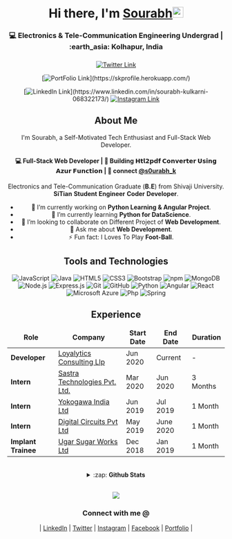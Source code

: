 <!-------------------------------------------------------Hi there, I'm Sourabh------------------------------>
<div align="center">
  <h1>Hi there, I'm <a href="https://twitter.com/s0urabh_k" target="_blank">Sourabh</a><img src="https://media.giphy.com/media/hvRJCLFzcasrR4ia7z/giphy.gif" width="25px"> </h1>
</div>
<div align="center">
  <h3>💻 Electronics & Tele-Communication Engineering Undergrad | :earth_asia: Kolhapur, India <h3>  
</div

<!----------------------------------------------------Social links------------------------------------------->

<div align="center">

[![Twitter Link](https://img.shields.io/twitter/follow/s0urabh_k?color=1DA1F2&label=%40s0urabh_k&logo=Twitter&style=flat)](https://twitter.com/s0urabh_k)

[![PortFolio Link](https://img.shields.io/badge/Portfolio/sourabhkulkarni%20-%230077B5.svg?&style=flat&logo=codepen&logoColor=white")](https://skprofile.herokuapp.com/)

[![LinkedIn Link](https://img.shields.io/badge/linkedin/in/sourabhkulkarni%20-%230077B5.svg?&style=flat&logo=linkedin&logoColor=white")](https://www.linkedin.com/in/sourabh-kulkarni-068322173/)
[![Instagram Link](https://img.shields.io/badge/instagram.com/dev_sourabh_k%20-%23E4405F.svg?&style=flat&logo=Instagram&logoColor=white)](https://www.instagram.com/dev_sourabh_k/)

<!---------------------------------------------------------- About Me---------------------------------------------------->
<div align="center">
  <h2>About Me</h2>
  <p align="center">
I'm Sourabh, a Self-Motivated Tech Enthusiast and Full-Stack Web Developer.
</p>

<h4 align="center">
💻 Full-Stack Web Developer | 🌱 Building 𝗛𝘁𝗹𝟮𝗽𝗱𝗳 𝗖𝗼𝗻𝘃𝗲𝗿𝘁𝗲𝗿 𝗨𝘀𝗶𝗻𝗴 𝗔𝘇𝘂𝗿 𝗙𝘂𝗻𝗰𝘁𝗶𝗼𝗻  | 💬 connect <a href="https://twitter.com/s0urabh_k">@s0urabh_k</a>
</h4>
<p  align="center">
<!-- <a href="https://skprofile.herokuapp.com/">Portfolio</a> -->
</p>
</div>

Electronics and Tele-Communication Graduate (**B.E**) from Shivaji University.
**SiTian** **Student** **Engineer** **Coder** **Developer**.

- 🔭 I’m currently working on **Python Learning & Angular Project**.
- 🌱 I’m currently learning **Python for DataScience**.
- 👯 I’m looking to collaborate on Different Project of **Web Development**.
- 💬 Ask me about **Web Development**.
- ⚡ Fun fact: I Loves To Play **Foot-Ball**.

<!-------------------------------------------------------Tools and Technologies----------------------------------------->

<h2>Tools and Technologies</h2>

![JavaScript](https://img.shields.io/badge/-JavaScript-yellow?style=flat-square&logo=javascript&logoColor=white)
![Java](https://img.shields.io/badge/-java-45b8d8?style=flat-square&logo=java&logoColor=white)
![HTML5](https://img.shields.io/badge/-HTML5-E34F26?style=flat-square&logo=html5&logoColor=white)
![CSS3](https://img.shields.io/badge/-CSS3-1572B6?style=flat-square&logo=css3)
![Bootstrap](https://img.shields.io/badge/-Bootstrap-563D7C?style=flat-square&logo=bootstrap)
![npm](https://img.shields.io/badge/-NPM-CB3837?style=flat-square&logo=npm&logoColor=white)
![MongoDB](https://img.shields.io/badge/-MongoDB-13aa52?style=flat-square&logo=mongodb&logoColor=white)
![Node.js](https://img.shields.io/badge/-Nodejs-43853d?style=flat-square&logo=Node.js&logoColor=white)
![Express.js](https://img.shields.io/badge/express.js%20-%23404d59.svg?&style=flat-square)
![Git](https://img.shields.io/badge/-Git-black?style=flat-square&logo=git&logoColor=white)
![GitHub](https://img.shields.io/badge/-GitHub-181717?style=flat-square&logo=github&logoColor=white)
![Python](https://img.shields.io/badge/-Python-blue?style=flat-square&logo=python&logoColor=white)
![Angular](https://img.shields.io/badge/-Angular-red?style=flat-square&logo=angular&logoColor=white)
![React](https://img.shields.io/badge/-React-blue?style=flat-square&logo=react&logoColor=white)
![Microsoft Azure](https://img.shields.io/badge/Microsoft%20Azure-232F7E?style=flat-square&logo=microsoft-azure&logoColor=white)
![Php](https://img.shields.io/badge/-php-45b8d8?style=flat-square&logo=php&logoColor=white)
![Spring](https://img.shields.io/badge/-Spring-green?style=flat-square&logo=spring&logoColor=white)

<!------------------------------------------------------Experience----------------------------------->
<h2>Experience</h2>
<table style="background-color=30,e96443,904e95&title-color=fff&text-color=fff;">
  <thead align="center">
    <tr border: none;>
      <td><b>Role</b></td>
      <td><b>Company</b></td>
      <td><b>Start Date</b></td>
      <td><b>End Date</b></td>
      <td><b>Duration</b></td>
    </tr>
  </thead>
  <tbody>
  <tr>
	    <td><b>Developer</b></td>
      <td><a href="http://www.loyalytics.ai/">Loyalytics Consulting Llp</a></td>
      <td>Jun 2020</td>
      <td>Current</td>
      <td>-</td>
    </tr>
    <tr>
	    <td><b>Intern</b></td>
      <td><a href="https://sastratechnologies.in/">Sastra Technologies Pvt. Ltd.</a></td>
      <td>Mar 2020</td>
      <td>Jun 2020</td>
      <td>3 Months</td>
    </tr>
    <tr>
	    <td><b>Intern</b></td>
      <td><a href="http://www.yokogawa.com/in/">Yokogawa India Ltd</a></td>
      <td>Jun 2019</td>
      <td>Jul 2019</td>
      <td>1 Month</td>
    </tr>
	  <tr>
		  <td><b>Intern</b></td>
      <td><a href="http://www.digitalcircuits.in/">Digital Circuits Pvt Ltd</a></td>
      <td>May 2019</td>
      <td>June 2020</td>
      <td>1 Month</td>
    </tr>
		<tr>
			<td><b>Implant Trainee</b></td>
      <td><a href="http://www.ugarsugar.com/">Ugar Sugar Works Ltd</a></td>
      <td>Dec 2018</td>
      <td>Jan 2019</td>
      <td>1 Month</td>
    </tr>
  </tbody>
</table>

[linkedin]: https://www.linkedin.com/in/sourabh-kulkarni-068322173/
[twitter]: https://twitter.com/s0urabh_k
[facebook]: https://www.facebook.com/Souru.98
[instagram]: https://www.instagram.com/dev_sourabh_k/
[portfolio]: https://skprofile.herokuapp.com/

<!-----------------------------------------------------GitHub Stats ------------------------------------------------------>
<br>
 <details>
  <summary>:zap: <b>Github Stats</b></summary>

[![Sourabh's github stats](https://github-readme-stats.vercel.app/api?username=souru98&bg_color=30,e96443,904e95&title_color=fff&text_color=fff)](https://github.com/souru98/github-readme-stats)
[![Top Langs](https://github-readme-stats.vercel.app/api/top-langs/?username=souru98&langs_count=8&layout=compact&bg_color=30,e96443,904e95&title_color=fff&text_color=fff)](https://github.com/souru98/github-readme-stats)
[![Sourabh's wakatime stats](https://github-readme-stats.vercel.app/api/wakatime?username=willianrod&hide_progress=true&layout=compact&bg_color=30,e96443,904e95&title_color=fff&text_color=fff)](https://github.com/souru98/github-readme-stats)
</details>
<br>

![](https://komarev.com/ghpvc/?username=souru98)

### Connect with me @

| [LinkedIn][linkedin] | [Twitter][twitter] | [Instagram][instagram] | [Facebook][facebook] |
[Portfolio][portfolio] |
